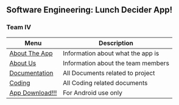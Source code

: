 ## Software Engineering: Lunch Decider App!
### Team IV

|           Menu            |            Description            |
| ------------------------- | --------------------------------- |
|[About The App](./App_Info)| Information about what the app is |
|[About Us](./About_The_Team)     | Information about the team members|
|[Documentation](./Documentation)| All Documents related to project        |
|[Coding](./Coding)         | All Coding related documents    |
| [App Download!!!](https://play.google.com/store/apps/details?id=us.four.lunchroulette) | For Android use only |
